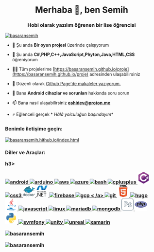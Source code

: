 <h1 align="center">Merhaba 👋, ben Semih</h1>
<h3 align="center">Hobi olarak yazılım öğrenen bir lise öğrencisi</h3>

<p align="left"> <a href= "https://github.com/ryo-ma/github-profile-trophy"><img src = "https://github-profile-trophy.vercel.app/?username=basaransemih" alt = "basaransemih" / ></a> </p>

- 🔭 Şu anda **Bir oyun projesi** üzerinde çalışıyorum

- 🌱 Şu anda **C#,PHP,C++,JavaScript,Phyton,Java,HTML,CSS** öğreniyorum

- 👨‍💻 Tüm projelerime [https://basaransemih.github.io/proje](https://basaransemih.github.io/proje) adresinden ulaşabilirsiniz

- 📝 Düzenli olarak [Github Page'de makaleler yazıyorum.](https://basaransemih.github.io)

- 💬 Bana **Android cihazlar ve sorunları** hakkında soru sorun

- 📫 Bana nasıl ulaşabilirsiniz **oshidev@proton.me**

- ⚡ Eğlenceli gerçek * *Hâlâ yolculuğun başındayım**

<h3 align="left">Benimle iletişime geçin:</h3>
<p align="left">
<a href="/basaransemih.hithub.io/index .html" target = "boş"><img align = "center" src = "https://raw.githubusercontent.com/rahuldkjain/github-profile-readme-generator/master/src/images/icons/Social/rss .svg" alt="basaransemih.hithub.io/index.html" height="30" width="40" /></a>
</p>

<h3 align="left">Diller ve Araçlar:</p> h3>
<p align = "left"> <a href = "https://developer.android.com" target = "_blank" rel = "noreferrer"> <img src = "https://raw.githubusercontent.com/devicons /devicon/master/icons/android/android-original-wordmark.svg" alt = "android" width = "40" height = "40"/> </a> <a href = "https://www.arduino .cc/" target = "_blank" rel = "noreferrer"> <img src = "https://cdn.worldvectorlogo.com/logos/arduino-1.svg" alt = "arduino" width = "40" yükseklik = "40"/> </a> <a href = "https://aws.amazon.com" target = "_blank" rel = "noreferrer"> <img src = "https://raw.githubusercontent.com/" devicons/devicon/master/icons/amazonwebservices/amazonwebservices-original-wordmark.svg" alt = "aws" width = "40" height = "40"/> </a> <a href = "https://azure. microsoft.com/en-in/" target = "_blank" rel = "noreferrer"> <img src = "https://www.vectorlogo.zone/logos/microsoft_azure/microsoft_azure-icon.svg" alt = "azure" genişlik = "40" yükseklik = "40"/> </a> <a href = "https://www.gnu.org/software/bash/" target = "_blank" rel = "noreferrer"> <img src ="https://www.vectorlogo.zone/logos/gnu_bash/gnu_bash-icon.svg" alt = "bash" width = "40" height = "40"/> </a> <a href = "https: //www.w3schools.com/cpp/" target = "_blank" rel = "noreferrer"> <img src = "https://raw.githubusercontent.com/devicons/devicon/master/icons/cplusplus/cplusplus-original .svg" alt = "cplusplus" width = "40" height = "40"/> </a> <a href = "https://www.w3schools.com/cs/" target = "_blank" rel = " noreferrer"> <img src = "https://raw.githubusercontent.com/devicons/devicon/master/icons/csharp/csharp-original.svg" alt = "csharp" width = "40" height = "40"/ > </a> <a href = "https://www.w3schools.com/css/" target = "_blank" rel = "noreferrer"> <img src = "https://raw.githubusercontent.com/devicons /devicon/master/icons/css3/css3-original-wordmark.svg" alt = "css3" width = "40" height = "40"/> </a> <a href = "https://www.docker .com/" target = "_blank" rel = "noreferrer"> <img src = "https://raw.githubusercontent.com/devicons/devicon/master/icons/docker/docker-original-wordmark.svg" alt = "docker" width = "40" height = "40"/> </a> <a href = "https://dotnet.microsoft.com/" target = "_blank" rel = "noreferrer"> <img src = "https://raw.githubusercontent.com/devicons/devicon/master/icons/dot-net/dot-net-original-wordmark.svg" alt = "dotnet" width = "40" yükseklik = " 40"/> </a> <a href = "https://firebase.google.com/" target = "_blank" rel = "noreferrer"> <img src = "https://www.vectorlogo.zone/ logos/firebase/firebase-icon.svg" alt = "firebase" width = "40" height = "40"/> </a> <a href = "https://cloud.google.com" target = "_blank " rel = "noreferrer"> <img src = "https://www.vectorlogo.zone/logos/google_cloud/google_cloud-icon.svg" alt = "gcp" width = "40" height = "40"/> < /a> <a href = "https://git-scm.com/" target = "_blank" rel = "noreferrer"> <img src = "https://www.vectorlogo.zone/logos/git-scm /git-scm-icon.svg" alt = "git" width = "40" height = "40"/> </a> <a href = "https://www.w3.org/html/" target= "_blank" rel = "noreferrer"> <img src = "https://raw.githubusercontent.com/devicons/devicon/master/icons/html5/html5-original-wordmark.svg" alt = "html5" width = " 40" yükseklik = "40"/> </a> <a href = "https://gohugo.io/" target = "_blank" rel = "noreferrer"> <img src = "https://api.iconify .design/logos-hugo.svg" alt = "hugo" width = "40" height = "40"/> </a> <a href = "https://www.java.com" target = "_blank" rel = "noreferrer"> <img src = "https://raw.githubusercontent.com/devicons/devicon/master/icons/java/java-original.svg" alt = "java" width = "40" height = " 40"/> </a> <a href = "https://developer.mozilla.org/en-US/docs/Web/JavaScript" target = "_blank" rel = "noreferrer"> <img src = "https ://raw.githubusercontent.com/devicons/devicon/master/icons/javascript/javascript-original.svg" alt = "javascript" width = "40" height = "40"/> </a> <a href= "https://www.linux.org/" target = "_blank" rel = "noreferrer"> <img src = "https://raw.githubusercontent.com/devicons/devicon/master/icons/linux/linux- orijinal.svg" alt = "linux" width = "40" height = "40"/> </a> <a href = "https://mariadb.org/" target = "_blank" rel = "noreferrer"> <img src = "https://www.vectorlogo.zone/logos/mariadb/mariadb-icon.svg" alt = "mariadb" width = "40" height = "40"/> </a> <a href = "https ://www.mongodb.com/" target = "_blank" rel = "noreferrer"> <img src = "https://raw.githubusercontent.com/devicons/devicon/master/icons/mongodb/mongodb-original- wordmark.svg" alt = "mongodb" width = "40" height = "40"/> </a> <a href = "https://www.photoshop.com/en" target = "_blank" rel = " noreferrer"> <img src = "https://raw.githubusercontent.com/devicons/devicon/master/icons/photoshop/photoshop-line.svg" alt = "photoshop" width = "40" height = "40"/ > </a> <a href = "https://www.php.net" target = "_blank" rel = "noreferrer"> <img src = "https://raw.githubusercontent.com/devicons/devicon/ master/icons/php/php-original.svg" alt = "php" width = "40" height = "40"/> </a> <a href = "https://www.python.org" target= "_blank" rel = "noreferrer"> <img src = "https://raw.githubusercontent.com/devicons/devicon/master/icons/python/python-original.svg" alt = "python" width = "40" height = "40"/> </a> <a href = "https://symfony.com" target = "_blank" rel = "noreferrer"> <img src = "https://symfony.com/logos/ symfony_black_03.svg" alt = "symfony" width = "40" height = "40"/> </a> <a href = "https://unity.com/" target = "_blank" rel = "noreferrer"> <img src = "https://www.vectorlogo.zone/logos/unity3d/unity3d-icon.svg" alt = "unity" width = "40" height = "40"/> </a> <a href= "https://unrealengine.com/" target = "_blank" rel = "noreferrer"> <img src = "https://raw.githubusercontent.com/kenangundogan/fontisto/036b7eca71aab1bef8e6a0518f7329f13ed62f6b/icons/svg/brand/unreal- motor.svg" alt = "unreal" width = "40" height = "40"/> </a> <a href = "https://dotnet.microsoft.com/apps/xamarin" target = "_blank" rel ="noreferrer"> <img src="https://raw.githubusercontent.com/detain/svg-logos/780f25886640cef088af994181646db2f6b1a3f8/svg/xamarin.svg" alt = "xamarin" genişlik = "40" yükseklik = "40"/> </a> </p>

<p> <img align = "center" src = "https://github-readme-stats.vercel.app/api?username=basaransemih&show_icons=true&locale=en" alt = "basaransemih" /></p>

<p><img align = "center" src = "https://github-readme-streak-stats.herokuapp.com/?user=basaransemih&" alt = "basaransemih" /></p>
